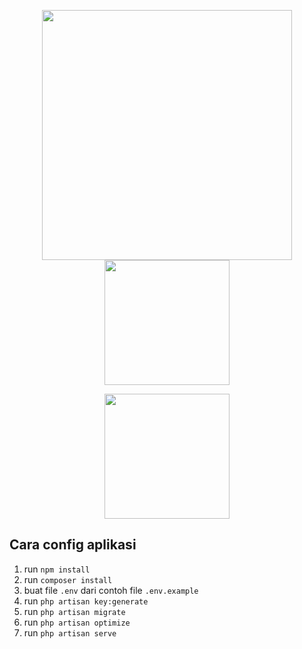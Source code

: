 <p align="center">
<a href="https://laravel.com" target="_blank"><img src="https://raw.githubusercontent.com/laravel/art/master/logo-lockup/5%20SVG/2%20CMYK/1%20Full%20Color/laravel-logolockup-cmyk-red.svg" width="400"></a>
<a href="https://inertiajs.com/" target="_blank"><img src="https://avatars.githubusercontent.com/u/47703742?s=200&v=4" width="200" height="200"></a>
</p>

<p align="center"><a href="https://vuejs.org/" target="_blank"><img src="https://vuejs.org/images/logo.png" width="200" height="200"></a></p>


## Cara config aplikasi 
1. run `npm install`
2. run `composer install`
3. buat file `.env` dari contoh file `.env.example`
4. run `php artisan key:generate`
5. run `php artisan migrate`
6. run `php artisan optimize`
7. run `php artisan serve`

